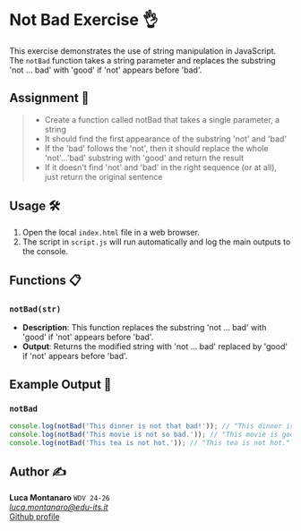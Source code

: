 # Not Bad Exercise 👌

This exercise demonstrates the use of string manipulation in JavaScript. The `notBad` function takes a string parameter and replaces the substring 'not ... bad' with 'good' if 'not' appears before 'bad'.

## Assignment 📝

> - Create a function called notBad that takes a single parameter, a string
> - It should find the first appearance of the substring 'not' and 'bad'
> - If the 'bad' follows the 'not', then it should replace the whole 'not'...'bad' substring with
'good' and return the result
> - If it doesn't find 'not' and 'bad' in the right sequence (or at all), just return the original
sentence


## Usage 🛠️

1. Open the local `index.html` file in a web browser.
2. The script in `script.js` will run automatically and log the main outputs to the console.

## Functions 📋

### `notBad(str)`

- **Description**: This function replaces the substring 'not ... bad' with 'good' if 'not' appears before 'bad'.
- **Output**: Returns the modified string with 'not ... bad' replaced by 'good' if 'not' appears before 'bad'.

## Example Output 📜

### `notBad`

```javascript
console.log(notBad('This dinner is not that bad!')); // "This dinner is good!"
console.log(notBad('This movie is not so bad.')); // "This movie is good."
console.log(notBad('This tea is not hot.')); // "This tea is not hot."
```

## Author ✍️

**Luca Montanaro** `WDV 24-26`  
*luca.montanaro@edu-its.it*  
[Github profile](https://github.com/LucaM0nt)